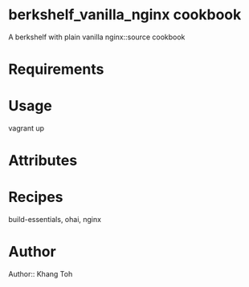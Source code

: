 # berkshelf_vanilla_nginx cookbook

A berkshelf with plain vanilla nginx::source cookbook 

# Requirements

# Usage
vagrant up

# Attributes

# Recipes
build-essentials, ohai, nginx

# Author

Author:: Khang Toh 